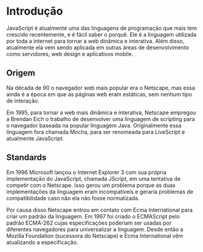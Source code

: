 # Introdução

JavaScript é atualmente uma das linguagens de programação que mais tem crescido
recentemente, e é fácil saber o porquê. Ele é a linguagem utilizada por toda a
internet para tornar a web dinâmica e interativa. Além disso, atualmente ela vem
sendo aplicada em outras áreas de desenvolvimento como servidores, web design e
aplicativos mobile.

## Origem

Na década de 90 o navegador web mais popular era o Netscape, mas essa ainda é a
época em que as páginas web eram estáticas, sem nenhum tipo de interação.

Em 1995, para tornar a web mais dinâmica e interativa, Netscape empregou a
Brendan Eich o trabalho de desenvolver uma linguagem de scripting para o
navegador baseada na popular linguagem Java. Originalmente essa linguagem fora
chamada Mocha, para ser renomeada para LiveScript e atualmente JavaScript.

## Standards

Em 1996 Microsoft lançou o Internet Explorer 3 com sua própria implementação do
JavaScript, chamada JScript, em uma tentativa de competir com o Netscape. Isso
gerou um problema porque as duas implementações da linguagem eram incompatíveis
e geraria problemas de compatibilidade caso não ela não fosse normalizada.

Por causa disso Netscape entrou em contato com Ecma International para criar um
padrão da linguagem. Em 1997 foi criado o ECMAScript pelo padrão ECMA-262 cujas
especificações poderiam ser usadas por diferentes navegadores para universalizar
a linguagem. Desde então a Mozilla Foundation (sucessora do Netscape) e Ecma
International vêm atualizando a especificação.
